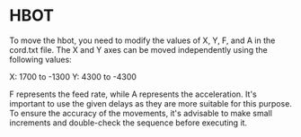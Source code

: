 # HBOT

To move the hbot, you need to modify the values of X, Y, F, and A in the cord.txt file. The X and Y axes can be moved independently using the following values:

  X: 1700 to -1300
  Y: 4300 to -4300

F represents the feed rate, while A represents the acceleration. It's important to use the given delays as they are more suitable for this purpose. To ensure the accuracy of the movements, it's advisable to make small increments and double-check the sequence before executing it.
